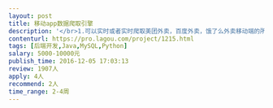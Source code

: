 ```yaml
---                
layout: post       
title: 移动app数据爬取引擎           
description: '</br>1.可以实时或者实时爬取美团外卖，百度外卖，饿了么外卖移动端的所有公开数据，例如销量，菜品等数据，达到可见即可爬的效果；</br>2.可以应对这三大平台的反爬虫策略；</br>3.保证爬虫引擎的稳定性以及可延展性；</br>4.语言最好是java或者python，数据库最好是mysql;</br>'     
contenturl: https://pro.lagou.com/project/1215.html      
tags: [后端开发,Java,MySQL,Python]            
salary: 5000-10000元          
publish_time: 2016-12-05 17:03:13         
review: 1907人                   
apply: 4人                   
recommend: 2人                   
time_range: 2-4周              
---                 
```

